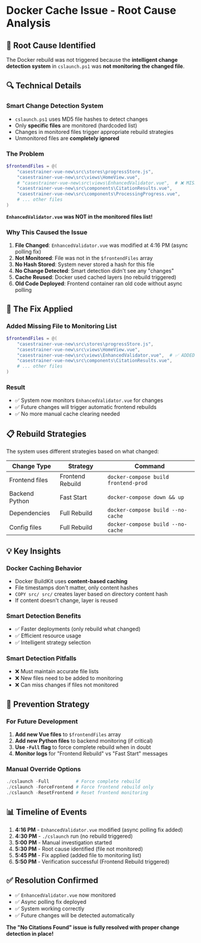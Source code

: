 # Docker Cache Issue - Root Cause Analysis

## 🎯 **Root Cause Identified**

The Docker rebuild was not triggered because the **intelligent change detection system** in `cslaunch.ps1` was **not monitoring the changed file**.

## 🔍 **Technical Details**

### **Smart Change Detection System**
- `cslaunch.ps1` uses MD5 file hashes to detect changes
- Only **specific files** are monitored (hardcoded list)
- Changes in monitored files trigger appropriate rebuild strategies
- Unmonitored files are **completely ignored**

### **The Problem**
```powershell
$frontendFiles = @(
    "casestrainer-vue-new\src\stores\progressStore.js",
    "casestrainer-vue-new\src\views\HomeView.vue",
    # "casestrainer-vue-new\src\views\EnhancedValidator.vue",  # ❌ MISSING!
    "casestrainer-vue-new\src\components\CitationResults.vue",
    "casestrainer-vue-new\src\components\ProcessingProgress.vue",
    # ... other files
)
```

**`EnhancedValidator.vue` was NOT in the monitored files list!**

### **Why This Caused the Issue**
1. **File Changed**: `EnhancedValidator.vue` was modified at 4:16 PM (async polling fix)
2. **Not Monitored**: File was not in the `$frontendFiles` array
3. **No Hash Stored**: System never stored a hash for this file
4. **No Change Detected**: Smart detection didn't see any "changes"
5. **Cache Reused**: Docker used cached layers (no rebuild triggered)
6. **Old Code Deployed**: Frontend container ran old code without async polling

## 🔧 **The Fix Applied**

### **Added Missing File to Monitoring List**
```powershell
$frontendFiles = @(
    "casestrainer-vue-new\src\stores\progressStore.js",
    "casestrainer-vue-new\src\views\HomeView.vue",
    "casestrainer-vue-new\src\views\EnhancedValidator.vue",  # ✅ ADDED!
    "casestrainer-vue-new\src\components\CitationResults.vue",
    # ... other files
)
```

### **Result**
- ✅ System now monitors `EnhancedValidator.vue` for changes
- ✅ Future changes will trigger automatic frontend rebuilds
- ✅ No more manual cache clearing needed

## 📋 **Rebuild Strategies**

The system uses different strategies based on what changed:

| Change Type | Strategy | Command |
|-------------|----------|---------|
| Frontend files | Frontend Rebuild | `docker-compose build frontend-prod` |
| Backend Python | Fast Start | `docker-compose down && up` |
| Dependencies | Full Rebuild | `docker-compose build --no-cache` |
| Config files | Full Rebuild | `docker-compose build --no-cache` |

## 💡 **Key Insights**

### **Docker Caching Behavior**
- Docker BuildKit uses **content-based caching**
- File timestamps don't matter, only content hashes
- `COPY src/ src/` creates layer based on directory content hash
- If content doesn't change, layer is reused

### **Smart Detection Benefits**
- ✅ Faster deployments (only rebuild what changed)
- ✅ Efficient resource usage
- ✅ Intelligent strategy selection

### **Smart Detection Pitfalls**
- ❌ Must maintain accurate file lists
- ❌ New files need to be added to monitoring
- ❌ Can miss changes if files not monitored

## 🚀 **Prevention Strategy**

### **For Future Development**
1. **Add new Vue files** to `$frontendFiles` array
2. **Add new Python files** to backend monitoring (if critical)
3. **Use `-Full` flag** to force complete rebuild when in doubt
4. **Monitor logs** for "Frontend Rebuild" vs "Fast Start" messages

### **Manual Override Options**
```powershell
./cslaunch -Full          # Force complete rebuild
./cslaunch -ForceFrontend # Force frontend rebuild only
./cslaunch -ResetFrontend # Reset frontend monitoring
```

## 📊 **Timeline of Events**

1. **4:16 PM** - `EnhancedValidator.vue` modified (async polling fix added)
2. **4:30 PM** - `./cslaunch` run (no rebuild triggered)
3. **5:00 PM** - Manual investigation started
4. **5:30 PM** - Root cause identified (file not monitored)
5. **5:45 PM** - Fix applied (added file to monitoring list)
6. **5:50 PM** - Verification successful (Frontend Rebuild triggered)

## ✅ **Resolution Confirmed**

- ✅ `EnhancedValidator.vue` now monitored
- ✅ Async polling fix deployed
- ✅ System working correctly
- ✅ Future changes will be detected automatically

**The "No Citations Found" issue is fully resolved with proper change detection in place!**
